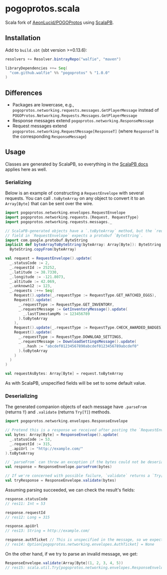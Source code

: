 # pogoprotos.scala

Scala fork of [AeonLucid/POGOProtos](https://github.com/AeonLucid/POGOProtos)
using [ScalaPB](https://github.com/trueaccord/ScalaPB).

## Installation

Add to `build.sbt` (sbt version >=0.13.6):

```scala
resolvers += Resolver.bintrayRepo("walfie", "maven")

libraryDependencies ++= Seq(
  "com.github.walfie" %% "pogoprotos" % "1.0.0"
)
```

## Differences

* Packages are lowercase, e.g., `pogoprotos.networking.requests.messages.GetPlayerMessage`
  instead of `POGOProtos.Networking.Requests.Messages.GetPlayerMessage`
* Response messages extend `pogoprotos.networking.ResponseMessage`
* Request messages extend `pogoprotos.networking.RequestMessage[ResponseT]` 
  (where `ResponseT` is the corresponding `ResponseMessage`)

## Usage

Classes are generated by ScalaPB, so everything in the
[ScalaPB docs](http://trueaccord.github.io/ScalaPB/generated-code.html)
applies here as well.

### Serializing

Below is an example of constructing a `RequestEnvelope` with several requests.
You can call `.toByteArray` on any object to convert it to an `Array[Byte]` that
can be sent over the wire.

```scala
import pogoprotos.networking.envelopes.RequestEnvelope
import pogoprotos.networking.requests.{Request, RequestType}
import pogoprotos.networking.requests.messages._

// ScalaPB-generated objects have a `.toByteArray` method, but the `requests`
// field in `RequestEnvelope` expects a protobuf `ByteString`.
import com.google.protobuf.ByteString
implicit def byteArrayToByteString(byteArray: Array[Byte]): ByteString =
  ByteString.copyFrom(byteArray)

val request = RequestEnvelope().update(
  _.statusCode := 2,
  _.requestId := 25252,
  _.latitude := 38.7330,
  _.longitude := -121.8073,
  _.altitude := 42.069,
  _.unknown12 := 123,
  _.requests :++= Seq(
    Request().update(_.requestType := RequestType.GET_HATCHED_EGGS),
    Request().update(
      _.requestType := RequestType.GET_INVENTORY,
      _.requestMessage := GetInventoryMessage().update(
        _.lastTimestampMs := 123456789
      ).toByteArray
    ),
    Request().update(_.requestType := RequestType.CHECK_AWARDED_BADGES),
    Request().update(
      _.requestType := RequestType.DOWNLOAD_SETTINGS,
      _.requestMessage := DownloadSettingsMessage().update(
        _.hash := "abcdef01234567890abcdef0123456789abcdef0"
      ).toByteArray
    )
  )
)

val requestAsBytes: Array[Byte] = request.toByteArray
```

As with ScalaPB, unspecified fields will be set to some default value.

### Deserializing

The generated companion objects of each message have `.parseFrom` (returns `T`)
and `.validate` (returns `Try[T]`) methods.

```scala
import pogoprotos.networking.envelopes.ResponseEnvelope

// Pretend this is a response we received after posting the `RequestEnvelope`
val bytes: Array[Byte] = ResponseEnvelope().update(
  _.statusCode := 53,
  _.requestId := 315,
  _.apiUrl := "http://example.com/"
).toByteArray

// `parseFrom` can throw an exception if the bytes could not be deserialized
val response = ResponseEnvelope.parseFrom(bytes)

// If we're concerned with possible failure, `validate` returns a `Try[ResponseEnvelope]`
val tryResponse = ResponseEnvelope.validate(bytes)
```

Assuming parsing succeeded, we can check the result's fields:

```scala
response.statusCode
// res11: Int = 53

response.requestId
// res12: Long = 315

response.apiUrl
// res13: String = http://example.com/

response.authTicket // This is unspecified in the message, so we expect `None`
// res14: Option[pogoprotos.networking.envelopes.AuthTicket] = None
```

On the other hand, if we try to parse an invalid message, we get:

```scala
ResponseEnvelope.validate(Array[Byte](1, 2, 3, 4, 5))
// res15: scala.util.Try[pogoprotos.networking.envelopes.ResponseEnvelope] = Failure(com.google.protobuf.InvalidProtocolBufferException: Protocol message contained an invalid tag (zero).)
```

